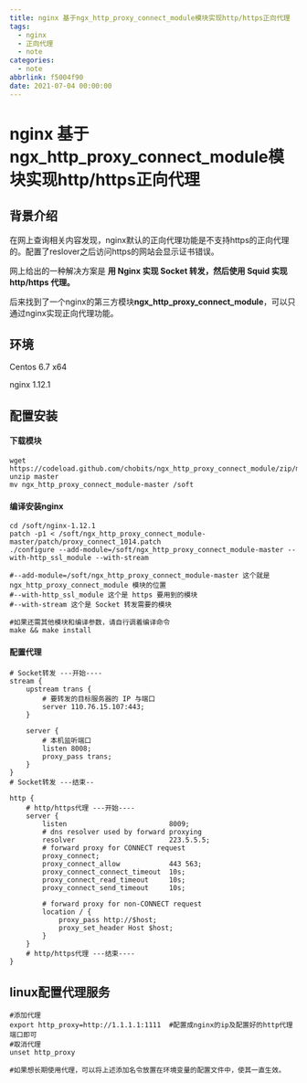 ```yaml
---
title: nginx 基于ngx_http_proxy_connect_module模块实现http/https正向代理
tags:
  - nginx
  - 正向代理
  - note
categories:
  - note
abbrlink: f5004f90
date: 2021-07-04 00:00:00
---
```


# nginx 基于ngx_http_proxy_connect_module模块实现http/https正向代理



## 背景介绍

在网上查询相关内容发现，nginx默认的正向代理功能是不支持https的正向代理的。配置了reslover之后访问https的网站会显示证书错误。

网上给出的一种解决方案是 **用 Nginx 实现 Socket 转发，然后使用 Squid 实现 http/https 代理。**

后来找到了一个nginx的第三方模块**ngx_http_proxy_connect_module**，可以只通过nginx实现正向代理功能。



## 环境

Centos 6.7 x64

nginx 1.12.1



## 配置安装

#### 下载模块

```shell
wget https://codeload.github.com/chobits/ngx_http_proxy_connect_module/zip/master
unzip master
mv ngx_http_proxy_connect_module-master /soft
```

#### 编译安装nginx

```shell
cd /soft/nginx-1.12.1
patch -p1 < /soft/ngx_http_proxy_connect_module-master/patch/proxy_connect_1014.patch
./configure --add-module=/soft/ngx_http_proxy_connect_module-master --with-http_ssl_module --with-stream

#--add-module=/soft/ngx_http_proxy_connect_module-master 这个就是 ngx_http_proxy_connect_module 模块的位置
#--with-http_ssl_module 这个是 https 要用到的模块
#--with-stream 这个是 Socket 转发需要的模块

#如果还需其他模块和编译参数，请自行调着编译命令
make && make install
```

#### 配置代理

```nginx
# Socket转发 ---开始----
stream {
    upstream trans {
        # 要转发的目标服务器的 IP 与端口
        server 110.76.15.107:443;
    }

    server {
        # 本机监听端口
        listen 8008;
        proxy_pass trans;
    }
}
# Socket转发 ---结束--

http {
    # http/https代理 ---开始----
    server {
        listen                         8009;
        # dns resolver used by forward proxying
        resolver                       223.5.5.5;
        # forward proxy for CONNECT request
        proxy_connect;
        proxy_connect_allow            443 563;
        proxy_connect_connect_timeout  10s;
        proxy_connect_read_timeout     10s;
        proxy_connect_send_timeout     10s;

        # forward proxy for non-CONNECT request
        location / {
            proxy_pass http://$host;
            proxy_set_header Host $host;
        }
    }
    # http/https代理 ---结束----
}
```



## linux配置代理服务

```shell
#添加代理
export http_proxy=http://1.1.1.1:1111  #配置成nginx的ip及配置好的http代理端口即可
#取消代理
unset http_proxy

#如果想长期使用代理，可以将上述添加名令放置在环境变量的配置文件中，使其一直生效。
```

